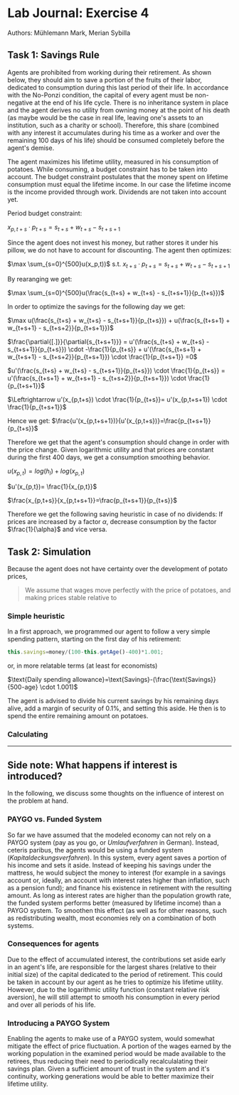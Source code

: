 # Lab Journal: Exercise 4

Authors: Mühlemann Mark, Merian Sybilla

## Task 1: Savings Rule

Agents are prohibited from working during their retirement. As shown below, they should aim to save a portion of the fruits of their labor, dedicated to consumption during this last period of their life. In accordance with the No-Ponzi condition, the capital of every agent must be non-negative at the end of his life cycle. There is no inheritance system in place and the agent derives no utility from owning money at the point of his death (as maybe would be the case in real life, leaving one's assets to an institution, such as a charity or school). Therefore, this share (combined with any interest it accumulates during his time as a worker and over the remaining 100 days of his life) should be consumed completely before the agent's demise. 

The agent maximizes his lifetime utility, measured in his consumption of potatoes. While consuming, a budget constraint has to be taken into account. The budget constraint postulates that the money spent on lifetime consumption must equal the lifetime income. In our case the lifetime income is the income provided through work. Dividends are not taken into account yet.

Period budget constraint: 

$x_{p,t+s} \cdot p_{t+s}= s_{t+s} + w_{t+s} - s_{t+s+1}$

Since the agent does not invest his money, but rather stores it under his pillow, we do not have to account for discounting. 
The agent then optimizes:

$\max \sum_{s=0}^{500}u(x_p,t))$ s.t. $x_{t+s} \cdot p_{t+s}= s_{t+s} + w_{t+s} - s_{t+s+1}$

By rearanging we get:

$\max \sum_{s=0}^{500}u(\frac{s_{t+s} + w_{t+s} - s_{t+s+1}}{p_{t+s}})$

In order to optimize the savings for the following day we get:

$\max u(\frac{s_{t+s} + w_{t+s} - s_{t+s+1}}{p_{t+s}}) + u(\frac{s_{t+s+1} + w_{t+s+1} - s_{t+s+2}}{p_{t+s+1}})$

$\frac{\partial{[.]}}{\partial{s_{t+s+1}}} = u'(\frac{s_{t+s} + w_{t+s} - s_{t+s+1}}{p_{t+s}}) \cdot -\frac{1}{p_{t+s}} + u'(\frac{s_{t+s+1} + w_{t+s+1} - s_{t+s+2}}{p_{t+s+1}}) \cdot \frac{1}{p_{t+s+1}} =0$

$u'(\frac{s_{t+s} + w_{t+s} - s_{t+s+1}}{p_{t+s}}) \cdot \frac{1}{p_{t+s}} = u'(\frac{s_{t+s+1} + w_{t+s+1} - s_{t+s+2}}{p_{t+s+1}}) \cdot \frac{1}{p_{t+s+1}}$

$\Leftrightarrow u'(x_{p,t+s}) \cdot \frac{1}{p_{t+s}}= u'(x_{p,t+s+1}) \cdot \frac{1}{p_{t+s+1}}$

Hence we get: $\frac{u'(x_{p,t+s+1})}{u'(x_{p,t+s})}=\frac{p_{t+s+1}}{p_{t+s}}$

Therefore we get that the agent's consumption should change in order with the price change. 
Given logarithmic utility and that prices are constant during the first 400 days, we get a consumption smoothing behavior.

$u(x_{p,t})= log(h_l)+ log(x_{p,t})$ 

$u'(x_{p,t})= \frac{1}{x_{p,t}}$

$\frac{x_{p,t+s}}{x_{p,t+s+1}}=\frac{p_{t+s+1}}{p_{t+s}}$ 

Therefore we get the following saving heuristic in case of no dividends: If prices are increased by a factor $\alpha$, decrease consumption by the factor $\frac{1}{\alpha}$ and vice versa.

## Task 2: Simulation
Because the agent does not have certainty over the development of potato prices,
>We assume that wages move perfectly with the price of potatoes, and  making prices stable relative to 
### Simple heuristic
In a first approach, we programmed our agent to follow a very simple spending pattern, starting on the first day of his retirement: 

```javascript
this.savings=money/(100-this.getAge()-400)*1.001;
```
or, in more relatable terms (at least for economists)

$\text{Daily spending allowance}=\text{Savings}-(\frac{\text{Savings}}{500-age} \cdot 1.001)$

The agent is advised to divide his current savings by his remaining days alive, add a margin of security of 0.1%, and setting this aside. He then is to spend the entire remaining amount on potatoes. 

### Calculating 

___
## Side note: What happens if interest is introduced?
In the following, we discuss some thoughts on the influence of interest on the problem at hand. 
### PAYGO vs. Funded System
So far we have assumed that the modeled economy can not rely on a PAYGO system (pay as you go, or _Umlaufverfahren_ in German). Instead, ceteris paribus, the agents would be using a funded system (_Kapitaldeckungsverfahren_). In this system, every agent saves a portion of his income and sets it aside. Instead of keeping his savings under the mattress, he would subject the money to interest (for example in a savings account or, ideally, an account with interest rates higher than inflation, such as a pension fund); and finance his existence in retirement with the resulting amount. As long as interest rates are higher than the population growth rate, the funded system performs better (measured by lifetime income) than a PAYGO system. To smoothen this effect (as well as for other reasons, such as redistributing wealth, most economies rely on a combination of both systems. 

### Consequences for agents
Due to the effect of accumulated interest, the contributions set aside early in an agent's life, are responsible for the largest shares (relative to their initial size) of the capital dedicated to the period of retirement. This could be taken in account by our agent as he tries to optimize his lifetime utility. However, due to the logarithmic utility function (constant relative risk aversion), he will still attempt to smooth his consumption in every period and over all periods of his life. 

### Introducing a PAYGO System
Enabling the agents to make use of a PAYGO system, would somewhat mitigate the effect of price fluctuation. A portion of the wages earned by the working population in the examined period would be made available to the retirees, thus reducing their need to periodically recalculalating their savings plan. Given a sufficient amount of trust in the system and it's continuity, working generations would be able to better maximize their lifetime utility. 

